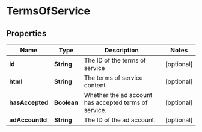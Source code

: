 

# TermsOfService


## Properties

| Name | Type | Description | Notes |
|------------ | ------------- | ------------- | -------------|
|**id** | **String** | The ID of the terms of service |  [optional] |
|**html** | **String** | The terms of service content |  [optional] |
|**hasAccepted** | **Boolean** | Whether the ad account has accepted terms of service. |  [optional] |
|**adAccountId** | **String** | The ID of the ad account. |  [optional] |




